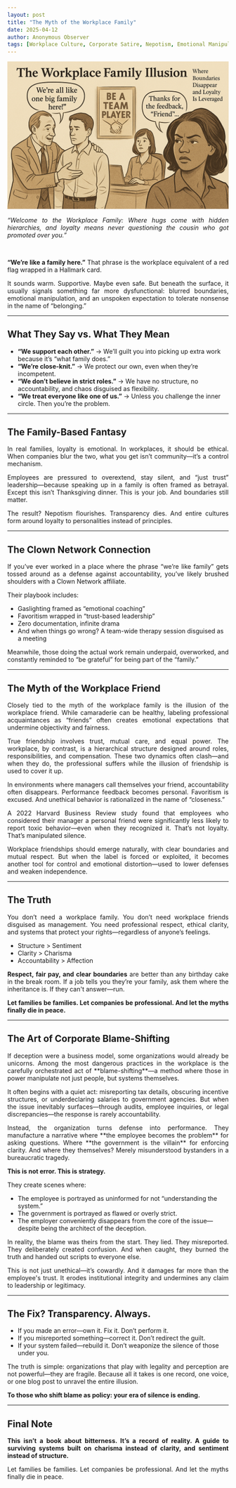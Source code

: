 ```yaml
---
layout: post
title: "The Myth of the Workplace Family"
date: 2025-04-12
author: Anonymous Observer
tags: [Workplace Culture, Corporate Satire, Nepotism, Emotional Manipulation, HR, Power Dynamics]
---
```


![workplace family visualization](/images/024AB721-5943-41ED-8555-EFC6664B1376.png)
<p align="justify">
<em> “Welcome to the Workplace Family: Where hugs come with hidden hierarchies, and loyalty means never questioning the cousin who got promoted over you.”</em>
</p>

<br>

<p align="justify"><strong>“We’re like a family here.”</strong>  
That phrase is the workplace equivalent of a red flag wrapped in a Hallmark card.</p>

<p align="justify">It sounds warm. Supportive. Maybe even safe. But beneath the surface, it usually signals something far more dysfunctional: blurred boundaries, emotional manipulation, and an unspoken expectation to tolerate nonsense in the name of “belonging.”</p>

---

<h2 align="justify">What They Say vs. What They Mean</h2>

<ul>
<li><strong>“We support each other.”</strong> → We’ll guilt you into picking up extra work because it’s “what family does.”</li>
<li><strong>“We’re close-knit.”</strong> → We protect our own, even when they’re incompetent.</li>
<li><strong>“We don’t believe in strict roles.”</strong> → We have no structure, no accountability, and chaos disguised as flexibility.</li>
<li><strong>“We treat everyone like one of us.”</strong> → Unless you challenge the inner circle. Then you’re the problem.</li>
</ul>

---

<h2 align="justify">The Family-Based Fantasy</h2>

<p align="justify">In real families, loyalty is emotional. In workplaces, it should be ethical.  
When companies blur the two, what you get isn’t community—it’s a control mechanism.</p>

<p align="justify">Employees are pressured to overextend, stay silent, and “just trust” leadership—because speaking up in a family is often framed as betrayal.  
Except this isn’t Thanksgiving dinner. This is your job. And boundaries still matter.</p>

<p align="justify">The result? Nepotism flourishes. Transparency dies. And entire cultures form around loyalty to personalities instead of principles.</p>

---

<h2 align="justify">The Clown Network Connection</h2>

<p align="justify">If you’ve ever worked in a place where the phrase “we’re like family” gets tossed around as a defense against accountability, you’ve likely brushed shoulders with a Clown Network affiliate.</p>

<p align="justify">Their playbook includes:</p>

<ul>
<li>Gaslighting framed as “emotional coaching”</li>
<li>Favoritism wrapped in “trust-based leadership”</li>
<li>Zero documentation, infinite drama</li>
<li>And when things go wrong? A team-wide therapy session disguised as a meeting</li>
</ul>

<p align="justify">Meanwhile, those doing the actual work remain underpaid, overworked, and constantly reminded to “be grateful” for being part of the “family.”</p>

---

<h2 align="justify">The Myth of the Workplace Friend</h2>

<p align="justify">Closely tied to the myth of the workplace family is the illusion of the workplace friend. While camaraderie can be healthy, labeling professional acquaintances as “friends” often creates emotional expectations that undermine objectivity and fairness.</p>

<p align="justify">True friendship involves trust, mutual care, and equal power. The workplace, by contrast, is a hierarchical structure designed around roles, responsibilities, and compensation. These two dynamics often clash—and when they do, the professional suffers while the illusion of friendship is used to cover it up.</p>

<p align="justify">In environments where managers call themselves your friend, accountability often disappears. Performance feedback becomes personal. Favoritism is excused. And unethical behavior is rationalized in the name of “closeness.”</p>

<p align="justify">A 2022 Harvard Business Review study found that employees who considered their manager a personal friend were significantly less likely to report toxic behavior—even when they recognized it. That’s not loyalty. That’s manipulated silence.</p>

<p align="justify">Workplace friendships should emerge naturally, with clear boundaries and mutual respect. But when the label is forced or exploited, it becomes another tool for control and emotional distortion—used to lower defenses and weaken independence.</p>

---

<h2 align="justify">The Truth</h2>

<p align="justify">You don’t need a workplace family. You don’t need workplace friends disguised as management.  
You need professional respect, ethical clarity, and systems that protect your rights—regardless of anyone’s feelings.</p>

<ul>
<li>Structure > Sentiment</li>
<li>Clarity > Charisma</li>
<li>Accountability > Affection</li>
</ul>

<p align="justify"><strong>Respect, fair pay, and clear boundaries</strong> are better than any birthday cake in the break room.  
If a job tells you they’re your family, ask them where the inheritance is. If they can't answer—run.</p>

<p align="justify"><strong>Let families be families.  
Let companies be professional.  
And let the myths finally die in peace.</strong></p>


---

## The Art of Corporate Blame-Shifting

<p align="justify">If deception were a business model, some organizations would already be unicorns. Among the most dangerous practices in the workplace is the carefully orchestrated act of **blame-shifting**—a method where those in power manipulate not just people, but systems themselves.</p>

<p align="justify">It often begins with a quiet act: misreporting tax details, obscuring incentive structures, or underdeclaring salaries to government agencies. But when the issue inevitably surfaces—through audits, employee inquiries, or legal discrepancies—the response is rarely accountability.</p>

<p align="justify">Instead, the organization turns defense into performance. They manufacture a narrative where **the employee becomes the problem** for asking questions. Where **the government is the villain** for enforcing clarity. And where they themselves? Merely misunderstood bystanders in a bureaucratic tragedy.</p>

<p align="justify"><strong>This is not error. This is strategy.</strong></p>

<p align="justify">They create scenes where:</p>

<ul>
<li>The employee is portrayed as uninformed for not “understanding the system.”</li>
<li>The government is portrayed as flawed or overly strict.</li>
<li>The employer conveniently disappears from the core of the issue—despite being the architect of the deception.</li>
</ul>

<p align="justify">In reality, the blame was theirs from the start. They lied. They misreported. They deliberately created confusion. And when caught, they burned the truth and handed out scripts to everyone else.</p>

<p align="justify">This is not just unethical—it’s cowardly. And it damages far more than the employee's trust. It erodes institutional integrity and undermines any claim to leadership or legitimacy.</p>

---

<h2 align="justify">The Fix? Transparency. Always.</h2>

<ul>
<li>If you made an error—own it. Fix it. Don’t perform it.</li>
<li>If you misreported something—correct it. Don’t redirect the guilt.</li>
<li>If your system failed—rebuild it. Don’t weaponize the silence of those under you.</li>
</ul>

<p align="justify">The truth is simple: organizations that play with legality and perception are not powerful—they are fragile. Because all it takes is one record, one voice, or one blog post to unravel the entire illusion.</p>

<p align="justify"><strong>To those who shift blame as policy: your era of silence is ending.</strong></p>

---

## Final Note

<p align="justify"><strong>This isn’t a book about bitterness. It’s a record of reality. A guide to surviving systems built on charisma instead of clarity, and sentiment instead of structure.</strong></p>

<p align="justify">Let families be families. Let companies be professional. And let the myths finally die in peace.</p>


